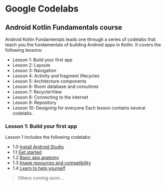 # Google Codelabs

## Android Kotlin Fundamentals course
Android Kotlin Fundamentals leads one through a series of codelabs that teach you the fundamentals of building Android apps in Kotlin.
It covers the following lessons:
* Lesson 1: Build your first app
* Lesson 2: Layouts
* Lesson 3: Navigation
* Lesson 4: Activity and fragment lifecycles
* Lesson 5: Architecture components
* Lesson 6: Room database and coroutines
* Lesson 7: RecyclerView
* Lesson 8: Connecting to the internet
* Lesson 9: Repository
* Lesson 10: Designing for everyone
Each lesson contains several codelabs.

### Lesson 1: Build your first app
Lesson 1 includes the following codelabs:
* 1.0 [Install Android Studio](https://codelabs.developers.google.com/codelabs/kotlin-android-training-install-studio/index.html?index=..%2F..android-kotlin-fundamentals)
* 1.1 [Get started](https://codelabs.developers.google.com/codelabs/kotlin-android-training-get-started/)
* 1.2 [Basic app anatomy](https://codelabs.developers.google.com/codelabs/kotlin-android-training-app-anatomy/)
* 1.3 [Image resources and compatibility](https://codelabs.developers.google.com/codelabs/kotlin-android-training-images-compat/index.html?index=..%2F..android-kotlin-fundamentals)
* 1.4 [Learn to help yourself](https://codelabs.developers.google.com/codelabs/kotlin-android-training-available-resources/index.html?index=..%2F..android-kotlin-fundamentals)

> Others coming soon...

